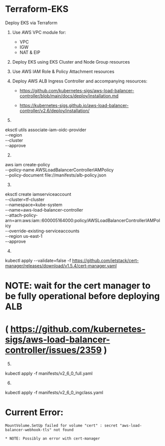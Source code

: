 # Terraform-EKS
Deploy EKS via Terraform

1. Use AWS VPC module for:
    - VPC
    - IGW
    - NAT & EIP

2. Deploy EKS using EKS Cluster and Node Group resources

3. Use AWS IAM Role & Policy Attachment resources

4. Deploy AWS ALB Ingress Controller and accompanying resources:
    - https://github.com/kubernetes-sigs/aws-load-balancer-controller/blob/main/docs/deploy/installation.md

    - https://kubernetes-sigs.github.io/aws-load-balancer-controller/v2.6/deploy/installation/


1. 
eksctl utils associate-iam-oidc-provider \
    --region <region-code> \
    --cluster <your-cluster-name> \
    --approve

2. 
aws iam create-policy \
    --policy-name AWSLoadBalancerControllerIAMPolicy \
    --policy-document file://manifests/alb-policy.json

3. 
eksctl create iamserviceaccount \
--cluster=tf-cluster \
--namespace=kube-system \
--name=aws-load-balancer-controller \
--attach-policy-arn=arn:aws:iam::600005164000:policy/AWSLoadBalancerControllerIAMPolicy \
--override-existing-serviceaccounts \
--region us-east-1 \
--approve

4. 
kubectl apply --validate=false -f https://github.com/jetstack/cert-manager/releases/download/v1.5.4/cert-manager.yaml

# NOTE: wait for the cert manager to be fully operational before deploying ALB 
# ( https://github.com/kubernetes-sigs/aws-load-balancer-controller/issues/2359 )

5. 
kubectl apply -f manifests/v2_6_0_full.yaml

6. 
kubectl apply -f manifests/v2_6_0_ingclass.yaml


# Current Error:

    MountVolume.SetUp failed for volume "cert" : secret "aws-load-balancer-webhook-tls" not found

    * NOTE: Possibly an error with cert-manager 
